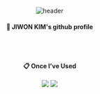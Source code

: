 <div align="center"> 

![header](https://capsule-render.vercel.app/api?type=cylinder&color=7ee6d2&height=150&&section=header&fontColor=ffffff&fontSize=70&animation=fadeIn&fontAlignY=55&text=J1W0NKIM)

  
####  :wave: JIWON KIM's github profile

 <br/>
 <br/>
  
####  :clipboard: Once I've Used 
<img src="https://img.shields.io/badge/python-3776AB?style=for-the-badge&logo=python&logoColor=white">
<img src="https://img.shields.io/badge/c-00599C?style=for-the-badge&logo=c%2B%2B&logoColor=white">
  
